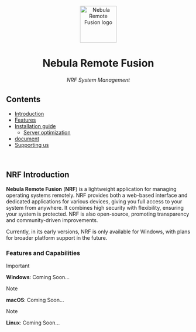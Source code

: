 <p align="center">
  <img width="100" height="100" alt="Nebula Remote Fusion logo" src="nebula-RF-logo.ico">
</p>

<h1 align="center">Nebula Remote Fusion</h1>
<h6 align="center">NRF System Management<h6>

## Contents
- [Introduction](#NRF-introduction)<br>
- [Features](#features-and-Capabilities)<br>
- [Installation guide](#installation-guide) <br>
  - [Server optimization](#server-optimization)<br>
- [document](#document)<br>
- [Supporting us](#supporting-us-hearts)
<br> 

## NRF Introduction
**Nebula Remote Fusion** (**NRF**) is a lightweight application for managing operating systems remotely. NRF provides both a web-based interface and dedicated applications for various devices, giving you full access to your system from anywhere. It combines high security with flexibility, ensuring your system is protected. NRF is also open-source, promoting transparency and community-driven improvements.

Currently, in its early versions, NRF is only available for Windows, with plans for broader platform support in the future.

### Features and Capabilities

> [!IMPORTANT]
> **Windows**: Coming Soon...

> [!NOTE]
> **macOS**: Coming Soon...

> [!NOTE]
> **Linux**: Coming Soon...
